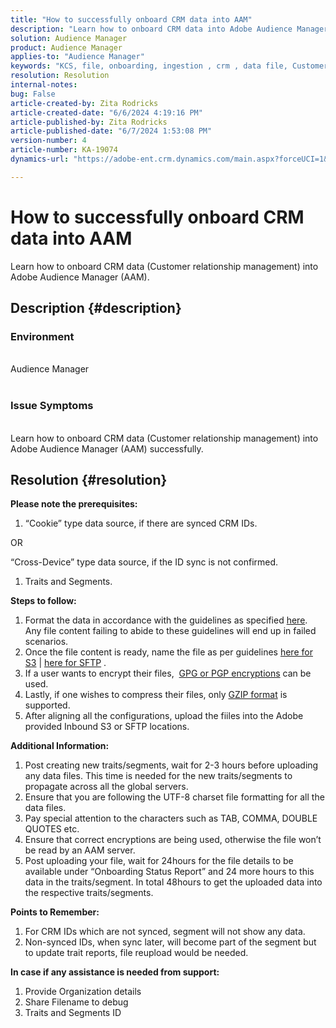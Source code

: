 ```yaml
---
title: "How to successfully onboard CRM data into AAM"
description: "Learn how to onboard CRM data into Adobe Audience Manager (AAM)"
solution: Audience Manager
product: Audience Manager
applies-to: "Audience Manager"
keywords: "KCS, file, onboarding, ingestion , crm , data file, Customer relationship management"
resolution: Resolution
internal-notes: 
bug: False
article-created-by: Zita Rodricks
article-created-date: "6/6/2024 4:19:16 PM"
article-published-by: Zita Rodricks
article-published-date: "6/7/2024 1:53:08 PM"
version-number: 4
article-number: KA-19074
dynamics-url: "https://adobe-ent.crm.dynamics.com/main.aspx?forceUCI=1&pagetype=entityrecord&etn=knowledgearticle&id=53ef1482-2024-ef11-840a-000d3a372703"

---
```

# How to successfully onboard CRM data into AAM

Learn how to onboard CRM data (Customer relationship management) into Adobe Audience Manager (AAM).
## Description {#description}


### Environment
<br>Audience Manager<br><br>
### Issue Symptoms
<br>Learn how to onboard CRM data (Customer relationship management) into Adobe Audience Manager (AAM) successfully.

## Resolution {#resolution}


<b>Please note the prerequisites:</b>

1. “Cookie” type data source, if there are synced CRM IDs.


OR

“Cross-Device” type data source, if the ID sync is not confirmed.

1. Traits and Segments.


<b>Steps to follow:</b>

1. Format the data in accordance with the guidelines as specified [here](https://experienceleague.adobe.com/docs/audience-manager/user-guide/implementation-integration-guides/sending-audience-data/batch-data-transfer-process/inbound-file-contents.html?lang=en). Any file content failing to abide to these guidelines will end up in failed scenarios.
2. Once the file content is ready, name the file as per guidelines [here for S3](https://experienceleague.adobe.com/docs/audience-manager/user-guide/implementation-integration-guides/sending-audience-data/batch-data-transfer-process/inbound-s3-filenames.html?lang=en) | [here for SFTP](https://experienceleague.adobe.com/docs/audience-manager/user-guide/implementation-integration-guides/sending-audience-data/batch-data-transfer-process/inbound-ftp-filenames.html?lang=en) .
3. If a user wants to encrypt their files,  [GPG or PGP encryptions](https://experienceleague.adobe.com/docs/audience-manager/user-guide/implementation-integration-guides/sending-audience-data/batch-data-transfer-process/inbound-file-encryption.html?lang=en) can be used.
4. Lastly, if one wishes to compress their files, only [GZIP format](https://experienceleague.adobe.com/docs/audience-manager/user-guide/implementation-integration-guides/sending-audience-data/batch-data-transfer-process/inbound-file-compression.html?lang=en) is supported.
5. After aligning all the configurations, upload the fiiles into the Adobe provided Inbound S3 or SFTP locations.


<b>Additional Information:</b>

1. Post creating new traits/segments, wait for 2-3 hours before uploading any data files. This time is needed for the new traits/segments to propagate across all the global servers.
2. Ensure that you are following the UTF-8 charset file formatting for all the data files.
3. Pay special attention to the characters such as TAB, COMMA, DOUBLE QUOTES etc.
4. Ensure that correct encryptions are being used, otherwise the file won’t be read by an AAM server.
5. Post uploading your file, wait for 24hours for the file details to be available under “Onboarding Status Report” and 24 more hours to this data in the traits/segment. In total 48hours to get the uploaded data into the respective traits/segments.


<b>Points to Remember:</b>

1. For CRM IDs which are not synced, segment will not show any data.
2. Non-synced IDs, when sync later, will become part of the segment but to update trait reports, file reupload would be needed.


<b>In case if any assistance is needed from support:</b>

1. Provide Organization details
2. Share Filename to debug
3. Traits and Segments ID

